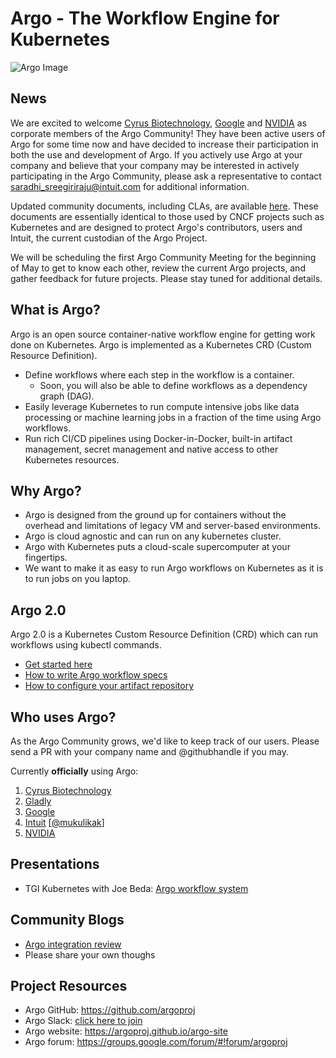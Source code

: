 # Argo - The Workflow Engine for Kubernetes

![Argo Image](argo.png)

## News

We are excited to welcome [Cyrus Biotechnology](https://cyrusbio.com/), [Google](https://www.google.com/intl/en/about/our-company/) and [NVIDIA](http://www.nvidia.com/) as corporate members of the Argo Community! They have been active users of Argo for some time now and have decided to increase their participation in both the use and development of Argo. If you actively use Argo at your company and believe that your company may be interested in actively participating in the Argo Community, please ask a representative to contact saradhi_sreegiriraju@intuit.com for additional information.

Updated community documents, including CLAs, are available [here](https://github.com/argoproj/argo/tree/master/community). These documents are essentially identical to those used by CNCF projects such as Kubernetes and are designed to protect Argo's contributors, users and Intuit, the current custodian of the Argo Project.

We will be scheduling the first Argo Community Meeting for the beginning of May to get to know each other, review the current Argo projects, and gather feedback for future projects. Please stay tuned for additional details.

## What is Argo?
Argo is an open source container-native workflow engine for getting work done on Kubernetes. Argo is implemented as a Kubernetes CRD (Custom Resource Definition).

* Define workflows where each step in the workflow is a container.
  * Soon, you will also be able to define workflows as a dependency graph (DAG).
* Easily leverage Kubernetes to run compute intensive jobs like data processing or machine learning jobs in a fraction of the time using Argo workflows.
* Run rich CI/CD pipelines using Docker-in-Docker, built-in artifact management, secret management and native access to other Kubernetes resources.

## Why Argo?
* Argo is designed from the ground up for containers without the overhead and limitations of legacy VM and server-based environments.
* Argo is cloud agnostic and can run on any kubernetes cluster.
* Argo with Kubernetes puts a cloud-scale supercomputer at your fingertips.
* We want to make it as easy to run Argo workflows on Kubernetes as it is to run jobs on you laptop.

## Argo 2.0
Argo 2.0 is a Kubernetes Custom Resource Definition (CRD) which can run workflows using kubectl commands.

* [Get started here](https://github.com/argoproj/argo/blob/master/demo.md)
* [How to write Argo workflow specs](https://github.com/argoproj/argo/blob/master/examples/README.md)
* [How to configure your artifact repository](https://github.com/argoproj/argo/blob/master/ARTIFACT_REPO.md)

## Who uses Argo?
As the Argo Community grows, we'd like to keep track of our users. Please send a PR with your company name and @githubhandle if you may.

Currently **officially** using Argo:

1. [Cyrus Biotechnology](https://cyrusbio.com/)
1. [Gladly](https://gladly.com/)
1. [Google](https://www.google.com/intl/en/about/our-company/)
1. [Intuit](https://www.intuit.com/) [[@mukulikak](https://github.com/mukulikak)]
1. [NVIDIA](http://www.nvidia.com/)

## Presentations
* TGI Kubernetes with Joe Beda: [Argo workflow system](https://www.youtube.com/watch?v=M_rxPPLG8pU&start=859)

## Community Blogs
* [Argo integration review](http://dev.matt.hillsdon.net/2018/03/24/argo-integration-review.html)
* Please share your own thoughs

## Project Resources
* Argo GitHub:  https://github.com/argoproj
* Argo Slack:   [click here to join](https://join.slack.com/t/argoproj/shared_invite/enQtMzExODU3MzIyNjYzLTA5MTFjNjI0Nzg3NzNiMDZiNmRiODM4Y2M1NWQxOGYzMzZkNTc1YWVkYTZkNzdlNmYyZjMxNWI3NjY2MDc1MzI)
* Argo website: https://argoproj.github.io/argo-site
* Argo forum:   https://groups.google.com/forum/#!forum/argoproj

